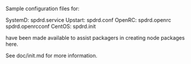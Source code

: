 Sample configuration files for:

SystemD: spdrd.service
Upstart: spdrd.conf
OpenRC:  spdrd.openrc
         spdrd.openrcconf
CentOS:  spdrd.init

have been made available to assist packagers in creating node packages here.

See doc/init.md for more information.
